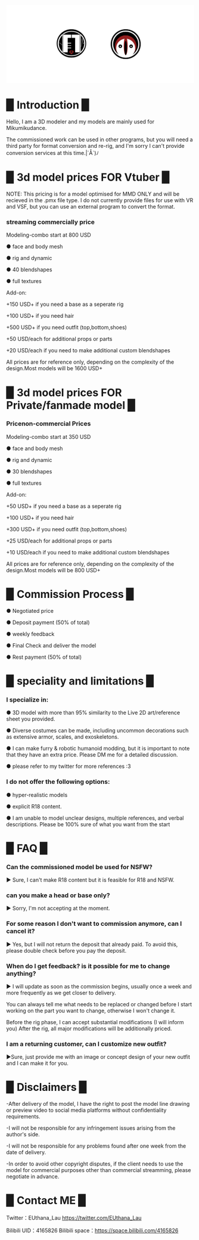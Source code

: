 
![](image/pro.png)



# ▉ Introduction ▉  

Hello, I am a 3D modeler and my models are mainly used for Mikumikudance.

The commissioned work can be used in other programs, but you will need a third party for format conversion and re-rig, and I'm sorry I can't provide conversion services at this time.|´Å`)ﾉ 


# ▉ 3d model prices FOR Vtuber ▉  


NOTE: This pricing is for a model optimised for MMD ONLY and will be recieved in the .pmx file type. I do not currently provide files for use with VR and VSF, but you can use an external program to convert the format.


### streaming commercially price 

Modeling-combo start at 800 USD

● face and body mesh

● rig and dynamic

● 40 blendshapes

● full textures

Add-on:

+150 USD+ if you need a base as a seperate rig

+100 USD+ if you need hair

+500 USD+ if you need outfit (top,bottom,shoes)

+50 USD/each for additional props or parts

+20 USD/each if you need to make additional custom blendshapes

All prices are for reference only, depending on the complexity of the design.Most models will be 1600 USD+



# ▉ 3d model prices FOR Private/fanmade model ▉  

### Pricenon-commercial Prices

Modeling-combo start at 350 USD

● face and body mesh

● rig and dynamic

● 30 blendshapes

● full textures

Add-on:

+50 USD+ if you need a base as a seperate rig

+100 USD+ if you need hair

+300 USD+ if you need outfit (top,bottom,shoes)

+25 USD/each for additional props or parts

+10 USD/each if you need to make additional custom blendshapes

All prices are for reference only, depending on the complexity of the design.Most models will be 800 USD+

# ▉ Commission Process ▉  

● Negotiated price

● Deposit payment (50% of total)

● weekly feedback

● Final Check and deliver the model

● Rest payment (50% of total)


# ▉ speciality and limitations ▉  

### I specialize in:

● 3D model with more than 95% similarity to the Live 2D art/reference sheet you provided.

● Diverse costumes can be made, including uncommon decorations such as extensive armor, scales, and exoskeletons.

● I can make furry & robotic humanoid modding, but it is important to note that they have an extra price. Please DM me for a detailed discussion.

● please refer to my twitter for more references :3

### I do not offer the following options:

● hyper-realistic models

● explicit R18 content.

● I am unable to model unclear designs, multiple references, and verbal descriptions. Please be 100% sure of what you want from the start

# ▉ FAQ ▉ 

###  Can the commissioned model be used for NSFW?

▶ Sure, I can't make R18 content but it is feasible for R18 and NSFW.

###  can you make a head or base only?

▶ Sorry, I'm not accepting at the moment.

### For some reason I don't want to commission anymore, can I cancel it?

▶ Yes, but I will not return the deposit that already paid. To avoid this, please double check before you pay the deposit.

### When do I get feedback? is it possible for me to change anything?

▶ I will update as soon as the commission begins, usually once a week and more frequently as we get closer to delivery.

You can always tell me what needs to be replaced or changed before I start working on the part you want to change, otherwise I won't change it.

Before the rig phase, I can accept substantial modifications (I will inform you) After the rig, all major modifications will be additionally priced.

### I am a returning customer, can I customize new outfit?

▶Sure, just provide me with an image or concept design of your new outfit and I can make it for you.


# ▉ Disclaimers ▉  

-After delivery of the model, I have the right to post the model line drawing or preview video to social media platforms without confidentiality requirements.

-I will not be responsible for any infringement issues arising from the author's side.

-I will not be responsible for any problems found after one week from the date of delivery.

-In order to avoid other copyright disputes, if the client needs to use the model for commercial purposes other than commercial streamming, please negotiate in advance.

# ▉ Contact ME ▉  

Twitter：EUthana_Lau  https://twitter.com/EUthana_Lau

Bilibili UID：4165826  Bilibili space：https://space.bilibili.com/4165826



